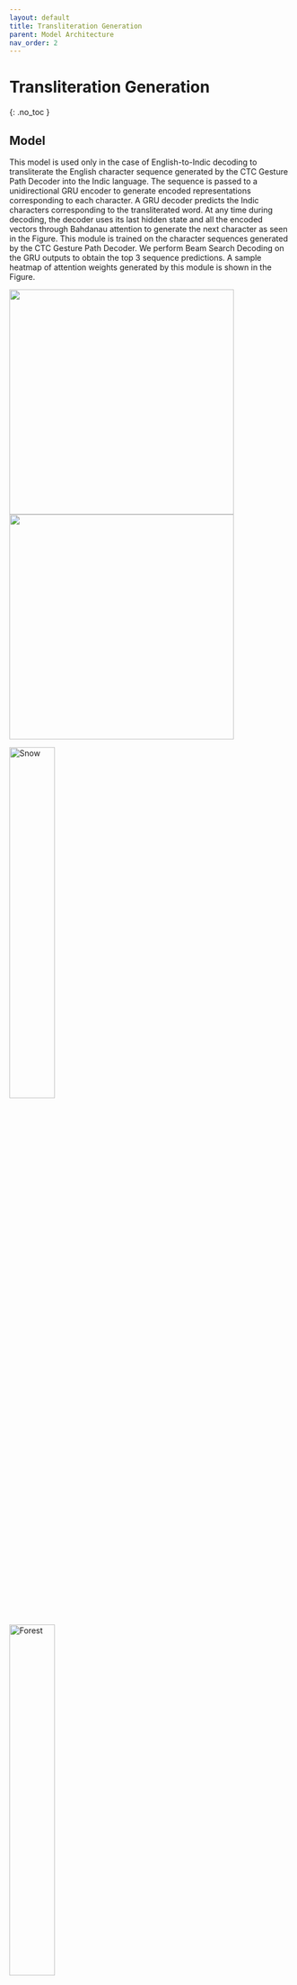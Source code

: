 ```yaml
---
layout: default
title: Transliteration Generation
parent: Model Architecture
nav_order: 2
---
```


# Transliteration Generation
{: .no_toc }

## Model

This model is used only in the case of English-to-Indic decoding to transliterate the English character sequence generated by the CTC Gesture Path Decoder into the Indic language. The sequence is passed to a unidirectional GRU encoder to generate encoded representations corresponding to each character. A GRU decoder predicts the Indic characters corresponding to the transliterated word. At any time during decoding, the decoder uses its last hidden state and all the encoded vectors through Bahdanau attention to generate the next character as seen in the Figure. This module is trained on the character sequences generated by the CTC Gesture Path Decoder. We perform Beam Search Decoding on the GRU outputs to obtain the top 3 sequence predictions. A sample heatmap of attention weights generated by this module is shown in the Figure.


<p align="left">
   <img src="../../../assets/images/attn_translit.png" width=400 height=400> <img src="../../../assets/images/translit_structure.png" width=400 height=400>
</p>


<div class="row">
  <div class="column">
    <img src="../../../assets/images/translit_structure.png" alt="Snow" style="width:40%">
  </div>
  <div class="column">
    <img src="../../../assets/images/attn_translit.png" alt="Forest" style="width:40%">
  </div>
</div>
